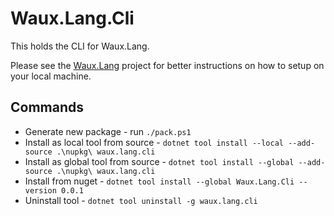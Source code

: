 # Waux.Lang.Cli

This holds the CLI for Waux.Lang.

Please see the [Waux.Lang](https://github.com/morgankenyon/waux-lang) project for better instructions on how to setup on your local machine.

## Commands

* Generate new package - run `./pack.ps1`
* Install as local tool from source - `dotnet tool install --local --add-source .\nupkg\ waux.lang.cli`
* Install as global tool from source - `dotnet tool install --global --add-source .\nupkg\ waux.lang.cli`
* Install from nuget - `dotnet tool install --global Waux.Lang.Cli --version 0.0.1`
* Uninstall tool - `dotnet tool uninstall -g waux.lang.cli`